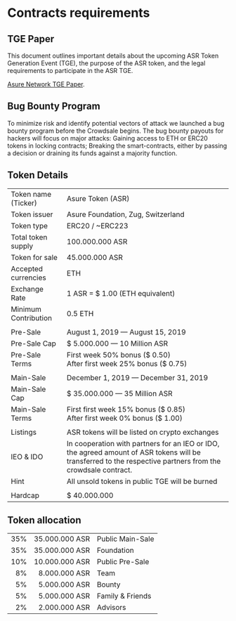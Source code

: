 # Contracts requirements 

## TGE Paper
This document outlines important details about the upcoming ASR Token Generation Event (TGE), the purpose of the ASR token, and the legal requirements to participate in the ASR TGE.

[Asure Network TGE Paper][asure tge].

## Bug Bounty Program
To minimize risk and identify potential vectors of attack we launched a bug bounty program before the
Crowdsale begins. The bug bounty payouts for hackers will focus on major attacks:
Gaining access to ETH or ERC20 tokens in locking contracts; 
Breaking the smart-contracts, either by passing a decision or draining its funds against a majority function. 

## Token Details
|||
|---|---|
|Token name (Ticker)   | Asure Token (ASR)  |
|Token issuer          | Asure Foundation, Zug, Switzerland  |
|Token type            | ERC20 / ~ERC223   |
|Total token supply    | 100.000.000 ASR  |
|Token for sale        | 45.000.000 ASR  |
|Accepted currencies   | ETH  |
|Exchange Rate         | 1 ASR = $ 1.00 (ETH equivalent)  |
|Minimum Contribution  | 0.5 ETH   |
|||
|Pre-Sale              | August 1, 2019 — August 15, 2019  |
|Pre-Sale Cap          | $ 5.000.000 — 10 Million ASR  |
|Pre-Sale Terms        | First week 50% bonus ($ 0.50) <br/> After first week 25% bonus ($ 0.75) |
|||
|Main-Sale             | December 1, 2019 — December 31, 2019|
|Main-Sale Cap         | $ 35.000.000 — 35 Million ASR|
|Main-Sale Terms       | First first week 15% bonus ($ 0.85) <br/> After first week 0% bonus ($ 1.00)|
|||
|Listings | ASR tokens will be listed on crypto exchanges  |
|IEO & IDO  | In cooperation with partners for an IEO or IDO, the agreed amount of ASR tokens will be transferred to the respective partners from the crowdsale contract. |
| Hint  | All unsold tokens in public TGE will be burned   |
|||
|Hardcap    | $ 40.000.000  |

## Token allocation
 
||||
|---:|---:|---|
| 35% |  35.000.000 ASR | Public Main-Sale|
| 35% |  35.000.000 ASR | Foundation|
| 10% |  10.000.000 ASR | Public Pre-Sale |
| 8%  |   8.000.000 ASR | Team |
| 5%  |   5.000.000 ASR | Bounty |
| 5%  |   5.000.000 ASR | Family & Friends |
| 2%  |   2.000.000 ASR | Advisors |



[asure tge]: https://www.asure.network/asure.network.tge.en.pdf
